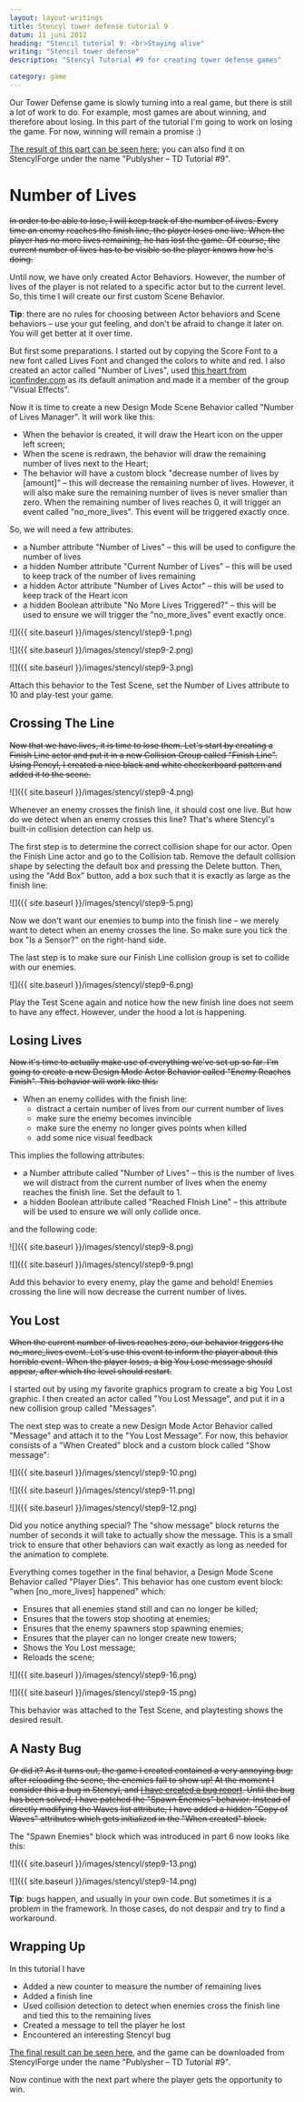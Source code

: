 ```yaml
---
layout: layout-writings
title: Stencyl tower defense tutorial 9
datum: 11 juni 2012
heading: "Stencil tutorial 9: <br>Staying alive"
writing: "Stencil tower defense"
description: "Stencyl Tutorial #9 for creating tower defense games"

category: game
---
```


Our Tower Defense game is slowly turning into a real game, but there is still a lot of work to do. For example,
most games are about winning, and therefore about losing. In this part of the tutorial I'm going to work on losing
the game. For now, winning will remain a promise :)

[The result of this part can be seen here](http://www.stencyl.com/game/play/13086); you can also find it on
StencylForge under the name "Publysher – TD Tutorial #9".

# Number of Lives

~~In order to be able to lose, I will keep track of the number of lives. Every time an enemy reaches the finish line,
the player loses one live. When the player has no more lives remaining, he has lost the game. Of course,
the current number of lives has to be visible so the player knows how he's doing.~~

Until now, we have only created Actor Behaviors. However, the number of lives of the player is not related to a
specific actor but to the current level. So, this time I will create our first custom Scene Behavior.

**Tip**: there are no rules for choosing between Actor behaviors and Scene behaviors – use your gut feeling,
and don't be afraid to change it later on. You will get better at it over time.

But first some preparations. I started out by copying the Score Font to a new font called Lives Font and changed the
colors to white and red. I also created an actor called "Number of Lives", used
[this heart from iconfinder.com](http://www.iconfinder.com/icondetails/3547/16/favourite_heart_love_package_icon?r=1)
as its default animation and made it a member of the group "Visual Effects".

Now it is time to create a new Design Mode Scene Behavior called "Number of Lives Manager". It will work like this:

* When the behavior is created, it will draw the Heart icon on the upper left screen;
* When the scene is redrawn, the behavior will draw the remaining number of lives next to the Heart;
* The behavior will have a custom block "decrease number of lives by [amount]" – this will decrease the remaining
   number of lives. However, it will also make sure the remaining number of lives is never smaller than zero. When
   the remaining number of lives reaches 0, it will trigger an event called "no\_more_lives". This event will be
   triggered exactly once.

So, we will need a few attributes:

- a Number attribute "Number of Lives" – this will be used to configure the number of lives
- a hidden Number attribute "Current Number of Lives" – this will be used to keep track of the number of lives
  remaining
- a hidden Actor attribute "Number of Lives Actor" – this will be used to keep track of the Heart icon
- a hidden Boolean attribute "No More Lives Triggered?" – this will be used to ensure we will trigger the
  "no\_more_lives" event exactly once.

![]({{ site.baseurl }}/images/stencyl/step9-1.png)

![]({{ site.baseurl }}/images/stencyl/step9-2.png)

![]({{ site.baseurl }}/images/stencyl/step9-3.png)

Attach this behavior to the Test Scene, set the Number of Lives attribute to 10 and play-test your game.

## Crossing The Line

~~Now that we have lives, it is time to lose them. Let's start by creating a Finish Line actor and put it in a new Collision Group called "Finish Line". Using Pencyl, I created a nice black and white checkerboard pattern and added it to the scene.~~

![]({{ site.baseurl }}/images/stencyl/step9-4.png)

Whenever an enemy crosses the finish line, it should cost one live. But how do we detect when an enemy crosses this
line? That's where Stencyl's built-in collision detection can help us.

The first step is to determine the correct collision shape for our actor. Open the Finish Line actor and go to the
Collision tab. Remove the default collision shape by selecting the default box and pressing the Delete button. Then,
using the "Add Box" button, add a box such that it is exactly as large as the finish line:

![]({{ site.baseurl }}/images/stencyl/step9-5.png)

Now we don't want our enemies to bump into the finish line – we merely want to detect when an enemy crosses the line.
So make sure you tick the box "Is a Sensor?" on the right-hand side.

The last step is to make sure our Finish Line collision group is set to collide with our enemies.

![]({{ site.baseurl }}/images/stencyl/step9-6.png)

Play the Test Scene again and notice how the new finish line does not seem to have any effect. However,
under the hood a lot is happening.

## Losing Lives

~~Now it's time to actually make use of everything we've set up so far. I'm going to create a new Design Mode Actor
Behavior called "Enemy Reaches Finish". This behavior will work like this:~~

* When an enemy collides with the finish line:
   * distract a certain number of lives from our current number of lives
   * make sure the enemy becomes invincible
   * make sure the enemy no longer gives points when killed
   * add some nice visual feedback

This implies the following attributes:
- a Number attribute called "Number of Lives" – this is the number of lives we will distract from the current number
  of lives when the enemy reaches the finish line. Set the default to 1.
- a hidden Boolean attribute called "Reached FInish Line" – this attribute will be used to ensure we will only collide
  once.

and the following code:

![]({{ site.baseurl }}/images/stencyl/step9-8.png)

![]({{ site.baseurl }}/images/stencyl/step9-9.png)

Add this behavior to every enemy, play the game and behold! Enemies crossing the line will now decrease the current
number of lives.

## You Lost

~~When the current number of lives reaches zero, our behavior triggers the no\_more_lives event. Let's use this event
to inform the player about this horrible event. When the player loses, a big You Lose message should appear,
after which the level should restart.~~

I started out by using my favorite graphics program to create a big You Lost graphic. I then created an actor called
"You Lost Message", and put it in a new collision group called "Messages".

The next step was to create a new Design Mode Actor Behavior called "Message" and attach it to the "You Lost Message".
For now, this behavior consists of a "When Created" block and a custom block called "Show message":

![]({{ site.baseurl }}/images/stencyl/step9-10.png)

![]({{ site.baseurl }}/images/stencyl/step9-11.png)

![]({{ site.baseurl }}/images/stencyl/step9-12.png)

Did you notice anything special? The "show message" block returns the number of seconds it will take to actually show
the message.  This is a small trick to ensure that other behaviors can wait exactly as long as needed for the
animation to complete.

Everything comes together in the final behavior, a Design Mode Scene Behavior called "Player Dies". This behavior has
one custom event block: "when [no\_more_lives] happened" which:

- Ensures that all enemies stand still and can no longer be killed;
- Ensures that the towers stop shooting at enemies;
- Ensures that the enemy spawners stop spawning enemies;
- Ensures that the player can no longer create new towers;
- Shows the You Lost message;
- Reloads the scene;

![]({{ site.baseurl }}/images/stencyl/step9-16.png)

![]({{ site.baseurl }}/images/stencyl/step9-15.png)

This behavior was attached to the Test Scene, and playtesting shows the desired result.

## A Nasty Bug

~~Or did it? As it turns out, the game I created contained a very annoying bug: after reloading the scene,
the enemies fail to show up! At the moment I consider this a bug in Stencyl, and
[I have created a bug report](http://community.stencyl.com/index.php/topic,11178.0.html). Until the bug has been solved,
I have patched the "Spawn Enemies" behavior. Instead of directly modifying the Waves list attribute,
I have added a hidden "Copy of Waves" attributes which gets initialized in the "When created" block.~~

The "Spawn Enemies" block which was introduced in part 6 now looks like this:

![]({{ site.baseurl }}/images/stencyl/step9-13.png)

![]({{ site.baseurl }}/images/stencyl/step9-14.png)

**Tip**: bugs happen, and usually in your own code. But sometimes it is a problem in the framework. In those cases,
do not despair and try to find a workaround.

## Wrapping Up

In this tutorial I have

- Added a new counter to measure the number of remaining lives
- Added a finish line
- Used collision detection to detect when enemies cross the finish line and tied this to the remaining lives
- Created a message to tell the player he lost
- Encountered an interesting Stencyl bug

[The final result can be seen here](http://www.stencyl.com/game/play/13086), and the game can be downloaded from
StencylForge under the name "Publysher – TD Tutorial #9".

Now continue with the next part where the player gets the opportunity to win.
